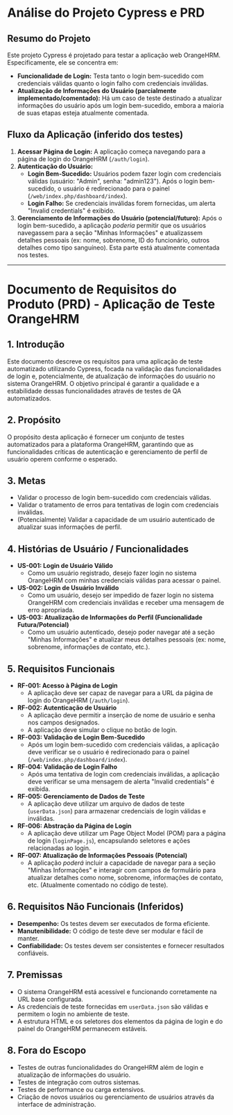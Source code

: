 # Análise do Projeto Cypress e PRD

## Resumo do Projeto
Este projeto Cypress é projetado para testar a aplicação web OrangeHRM. Especificamente, ele se concentra em:
*   **Funcionalidade de Login:** Testa tanto o login bem-sucedido com credenciais válidas quanto o login falho com credenciais inválidas.
*   **Atualização de Informações do Usuário (parcialmente implementado/comentado):** Há um caso de teste destinado a atualizar informações do usuário após um login bem-sucedido, embora a maioria de suas etapas esteja atualmente comentada.

## Fluxo da Aplicação (inferido dos testes)
1.  **Acessar Página de Login:** A aplicação começa navegando para a página de login do OrangeHRM (`/auth/login`).
2.  **Autenticação do Usuário:**
    *   **Login Bem-Sucedido:** Usuários podem fazer login com credenciais válidas (usuário: "Admin", senha: "admin123"). Após o login bem-sucedido, o usuário é redirecionado para o painel (`/web/index.php/dashboard/index`).
    *   **Login Falho:** Se credenciais inválidas forem fornecidas, um alerta "Invalid credentials" é exibido.
3.  **Gerenciamento de Informações do Usuário (potencial/futuro):** Após o login bem-sucedido, a aplicação *poderia* permitir que os usuários navegassem para a seção "Minhas Informações" e atualizassem detalhes pessoais (ex: nome, sobrenome, ID do funcionário, outros detalhes como tipo sanguíneo). Esta parte está atualmente comentada nos testes.

---

# Documento de Requisitos do Produto (PRD) - Aplicação de Teste OrangeHRM

## 1. Introdução
Este documento descreve os requisitos para uma aplicação de teste automatizado utilizando Cypress, focada na validação das funcionalidades de login e, potencialmente, de atualização de informações do usuário no sistema OrangeHRM. O objetivo principal é garantir a qualidade e a estabilidade dessas funcionalidades através de testes de QA automatizados.

## 2. Propósito
O propósito desta aplicação é fornecer um conjunto de testes automatizados para a plataforma OrangeHRM, garantindo que as funcionalidades críticas de autenticação e gerenciamento de perfil de usuário operem conforme o esperado.

## 3. Metas
*   Validar o processo de login bem-sucedido com credenciais válidas.
*   Validar o tratamento de erros para tentativas de login com credenciais inválidas.
*   (Potencialmente) Validar a capacidade de um usuário autenticado de atualizar suas informações de perfil.

## 4. Histórias de Usuário / Funcionalidades
*   **US-001: Login de Usuário Válido**
    *   Como um usuário registrado, desejo fazer login no sistema OrangeHRM com minhas credenciais válidas para acessar o painel.
*   **US-002: Login de Usuário Inválido**
    *   Como um usuário, desejo ser impedido de fazer login no sistema OrangeHRM com credenciais inválidas e receber uma mensagem de erro apropriada.
*   **US-003: Atualização de Informações do Perfil (Funcionalidade Futura/Potencial)**
    *   Como um usuário autenticado, desejo poder navegar até a seção "Minhas Informações" e atualizar meus detalhes pessoais (ex: nome, sobrenome, informações de contato, etc.).

## 5. Requisitos Funcionais
*   **RF-001: Acesso à Página de Login**
    *   A aplicação deve ser capaz de navegar para a URL da página de login do OrangeHRM (`/auth/login`).
*   **RF-002: Autenticação de Usuário**
    *   A aplicação deve permitir a inserção de nome de usuário e senha nos campos designados.
    *   A aplicação deve simular o clique no botão de login.
*   **RF-003: Validação de Login Bem-Sucedido**
    *   Após um login bem-sucedido com credenciais válidas, a aplicação deve verificar se o usuário é redirecionado para o painel (`/web/index.php/dashboard/index`).
*   **RF-004: Validação de Login Falho**
    *   Após uma tentativa de login com credenciais inválidas, a aplicação deve verificar se uma mensagem de alerta "Invalid credentials" é exibida.
*   **RF-005: Gerenciamento de Dados de Teste**
    *   A aplicação deve utilizar um arquivo de dados de teste (`userData.json`) para armazenar credenciais de login válidas e inválidas.
*   **RF-006: Abstração da Página de Login**
    *   A aplicação deve utilizar um Page Object Model (POM) para a página de login (`loginPage.js`), encapsulando seletores e ações relacionadas ao login.
*   **RF-007: Atualização de Informações Pessoais (Potencial)**
    *   A aplicação *poderá* incluir a capacidade de navegar para a seção "Minhas Informações" e interagir com campos de formulário para atualizar detalhes como nome, sobrenome, informações de contato, etc. (Atualmente comentado no código de teste).

## 6. Requisitos Não Funcionais (Inferidos)
*   **Desempenho:** Os testes devem ser executados de forma eficiente.
*   **Manutenibilidade:** O código de teste deve ser modular e fácil de manter.
*   **Confiabilidade:** Os testes devem ser consistentes e fornecer resultados confiáveis.

## 7. Premissas
*   O sistema OrangeHRM está acessível e funcionando corretamente na URL base configurada.
*   As credenciais de teste fornecidas em `userData.json` são válidas e permitem o login no ambiente de teste.
*   A estrutura HTML e os seletores dos elementos da página de login e do painel do OrangeHRM permanecem estáveis.

## 8. Fora do Escopo
*   Testes de outras funcionalidades do OrangeHRM além de login e atualização de informações do usuário.
*   Testes de integração com outros sistemas.
*   Testes de performance ou carga extensivos.
*   Criação de novos usuários ou gerenciamento de usuários através da interface de administração.
